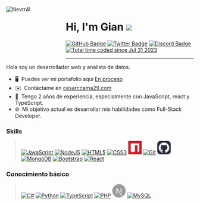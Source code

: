 <img width="150" height="150" align="left" style="float: left; margin: 0 10px 0 0;" alt="Nevtr4l" src="https://avatars.githubusercontent.com/u/105143034?v=4">

# Hi, I'm Gian ![](https://user-images.githubusercontent.com/18350557/176309783-0785949b-9127-417c-8b55-ab5a4333674e.gif)

<div>
  <a href="https://github.com/zlarosav"><img src="https://img.shields.io/badge/-Github-000000?style=flat-square&labelColor=000000&logo=Github&logoColor=white&link=https://github.com/zlarosav" alt="GitHub Badge"/></a>
  <a href="https://twitter.com/zlarosav"><img src="https://img.shields.io/badge/-Twitter-000000?style=flat-square&labelColor=000000&logo=twitter&logoColor=1da1f2&link=https://twitter.com/zlarosav" alt="Twitter Badge"/></a>
  <a href="https://discord.com/users/778005721148686386"><img src="https://img.shields.io/badge/-Discord-000000?style=flat-square&labelColor=000000&logo=discord&logoColor=5568f2&link=https://discord.com/users/778005721148686386" alt="Discord Badge"/></a>
<a href="https://wakatime.com/@fae5538b-1de0-4b7d-b56c-73c358b7cd32"><img src="https://wakatime.com/badge/user/fae5538b-1de0-4b7d-b56c-73c358b7cd32.svg" alt="Total time coded since Jul 31 2023" /></a>
</div>

---

Hola  soy un desarrollador web y analista de datos.

* 🖥️  Puedes ver mi portafolio aquí [En proceso](http://github.com/zlarosav)
* ✉️  Contáctame en [cesarccama29.com](cesarccama29@gmail.com)
* 🧠  Tengo 2 años de experiencia, especialmente con JavaScript, react y TypeScript.
* 🌐  Mi objetivo actual es desarrollar mis habilidades como Full-Stack Developer.
 
### Skills

> <a href="https://developer.mozilla.org/en-US/docs/Web/JavaScript" target="_blank" rel="noreferrer"><img src="https://raw.githubusercontent.com/danielcranney/readme-generator/main/public/icons/skills/javascript-colored.svg" width="36" height="36" alt="JavaScript" /></a>
<a href="https://nodejs.org/en/" target="_blank" rel="noreferrer"><img src="https://raw.githubusercontent.com/danielcranney/readme-generator/main/public/icons/skills/nodejs-colored.svg" width="36" height="36" alt="NodeJS" /></a>
<a href="https://developer.mozilla.org/en-US/docs/Glossary/HTML5" target="_blank" rel="noreferrer"><img src="https://raw.githubusercontent.com/danielcranney/readme-generator/main/public/icons/skills/html5-colored.svg" width="36" height="36" alt="HTML5" /></a>
<a href="https://www.w3.org/TR/CSS/#css" target="_blank" rel="noreferrer"><img src="https://raw.githubusercontent.com/danielcranney/readme-generator/main/public/icons/skills/css3-colored.svg" width="36" height="36" alt="CSS3" /></a>
<a href="https://www.npmjs.com/" target="_blank" rel="noreferrer"><img src="https://github.com/zlarosav/zlarosav/blob/main/Images/npm.svg" width="36" height="36" alt="Npm" /></a>
<a href="https://git-scm.com/" target="_blank" rel="noreferrer"><img src="https://raw.githubusercontent.com/danielcranney/readme-generator/main/public/icons/skills/git-colored.svg" width="36" height="36" alt="Git" /></a>
<a href="https://github.com/" target="_blank" rel="noreferrer"><img src="https://github.com/zlarosav/zlarosav/blob/main/Images/github.svg" width="36" height="36" alt="GitHub" /></a>
<a href="https://www.mongodb.com/" target="_blank" rel="noreferrer"><img src="https://raw.githubusercontent.com/danielcranney/readme-generator/main/public/icons/skills/mongodb-colored.svg" width="36" height="36" alt="MongoDB" /></a>
<a href="https://getbootstrap.com/" target="_blank" rel="noreferrer"><img src="https://raw.githubusercontent.com/danielcranney/readme-generator/main/public/icons/skills/bootstrap-colored.svg" width="36" height="36" alt="Bootstrap" /></a>
<a href="https://reactjs.org/" target="_blank" rel="noreferrer"><img src="https://raw.githubusercontent.com/danielcranney/readme-generator/main/public/icons/skills/react-colored.svg" width="36" height="36" alt="React" /></a>

### Conocimiento básico

> <a href="https://docs.microsoft.com/en-us/dotnet/csharp/" target="_blank" rel="noreferrer"><img src="https://raw.githubusercontent.com/danielcranney/readme-generator/main/public/icons/skills/csharp-colored.svg" width="36" height="36" alt="C#" /></a>
<a href="https://www.python.org/" target="_blank" rel="noreferrer"><img src="https://raw.githubusercontent.com/danielcranney/readme-generator/main/public/icons/skills/python-colored.svg" width="36" height="36" alt="Python" /></a>
<a href="https://www.typescriptlang.org/" target="_blank" rel="noreferrer"><img src="https://raw.githubusercontent.com/danielcranney/readme-generator/main/public/icons/skills/typescript-colored.svg" width="36" height="36" alt="TypeScript" /></a>
<a href="https://www.php.net/" target="_blank" rel="noreferrer"><img src="https://raw.githubusercontent.com/danielcranney/readme-generator/main/public/icons/skills/php-colored.svg" width="36" height="36" alt="PHP" /></a>
<a href="https://nextjs.org/docs" target="_blank" rel="noreferrer"><img src="https://github.com/zlarosav/zlarosav/blob/main/Images/nextjs.svg" width="36" height="36" alt="NextJs" /></a>
<a href="https://www.mysql.com/" target="_blank" rel="noreferrer"><img src="https://raw.githubusercontent.com/danielcranney/readme-generator/main/public/icons/skills/mysql-colored.svg" width="36" height="36" alt="MySQL" /></a>


